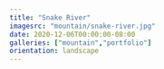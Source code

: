 ```yaml
---
title: "Snake River"
imagesrc: "mountain/snake-river.jpg"
date: 2020-12-06T00:00:00-08:00
galleries: ["mountain","portfolio"]
orientation: landscape
---
```


